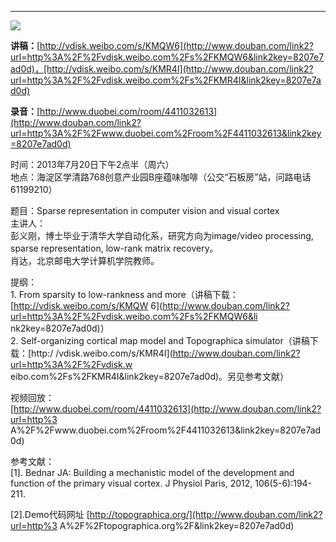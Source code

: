 ****

**![](http://www.swarmagents.cn/files/201306050049_deep_thinkers-1p8fp2c.jpg)**

**讲稿：**[http://vdisk.weibo.com/s/KMQW6](http://www.douban.com/link2?url=http%3A%2F%2Fvdisk.weibo.com%2Fs%2FKMQW6&link2key=8207e7ad0d)，[http://vdisk.weibo.com/s/KMR4I](http://www.douban.com/link2?url=http%3A%2F%2Fvdisk.weibo.com%2Fs%2FKMR4I&link2key=8207e7ad0d)

**录音：**[http://www.duobei.com/room/4411032613](http://www.douban.com/link2?url=http%3A%2F%2Fwww.duobei.com%2Froom%2F4411032613&link2key=8207e7ad0d)

  

时间：2013年7月20日下午2点半（周六）  
地点：海淀区学清路768创意产业园B座蕴味咖啡（公交“石板房”站，问路电话61199210）  
  
题目：Sparse representation in computer vision and visual cortex  
主讲人：  
彭义刚，博士毕业于清华大学自动化系，研究方向为image/video processing, sparse representation, low-rank
matrix recovery。  
肖达，北京邮电大学计算机学院教师。  
  
提纲：  
1\. From sparsity to low-rankness and more（讲稿下载：[http://vdisk.weibo.com/s/KMQW
6](http://www.douban.com/link2?url=http%3A%2F%2Fvdisk.weibo.com%2Fs%2FKMQW6&li
nk2key=8207e7ad0d)）  
2\. Self-organizing cortical map model and Topographica simulator（讲稿下载：[http:/
/vdisk.weibo.com/s/KMR4I](http://www.douban.com/link2?url=http%3A%2F%2Fvdisk.w
eibo.com%2Fs%2FKMR4I&link2key=8207e7ad0d)。另见参考文献）  
  
视频回放：  
[http://www.duobei.com/room/4411032613](http://www.douban.com/link2?url=http%3
A%2F%2Fwww.duobei.com%2Froom%2F4411032613&link2key=8207e7ad0d)  
  
参考文献：  
[1]. Bednar JA: Building a mechanistic model of the development and function
of the primary visual cortex. J Physiol Paris, 2012, 106(5-6):194-211.  
  
[2].Demo代码网址 [http://topographica.org/](http://www.douban.com/link2?url=http%3
A%2F%2Ftopographica.org%2F&link2key=8207e7ad0d)

  


